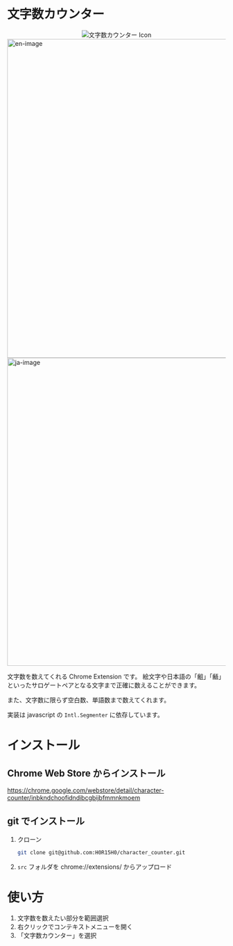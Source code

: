 # 文字数カウンター
<div align="center">
<img src="https://user-images.githubusercontent.com/51479912/177196562-f7e84dbb-adf8-4ce4-a248-8747ab706054.png" alt="文字数カウンター Icon" style="justify-content: center;">
</div>

<img width="734" alt="en-image" src="https://user-images.githubusercontent.com/51479912/178424499-bea70a81-dc46-426d-a92f-99d84efb72bd.png">

<img width="709" alt="ja-image" src="https://user-images.githubusercontent.com/51479912/178423958-94feb1b3-a52b-41ed-8139-ba4c5f6bc1bd.png">

文字数を数えてくれる Chrome Extension です。
絵文字や日本語の「𪗱」「𪘚」といったサロゲートペアとなる文字まで正確に数えることができます。

また、文字数に限らず空白数、単語数まで数えてくれます。

実装は javascript の `Intl.Segmenter` に依存しています。

# インストール

## Chrome Web Store からインストール
https://chrome.google.com/webstore/detail/character-counter/inbkndchoofidndibcgbijbfmmnkmoem

## git でインストール

1. クローン
   ```bash
   git clone git@github.com:H0R15H0/character_counter.git
   ```
2. `src` フォルダを chrome://extensions/ からアップロード


# 使い方

1. 文字数を数えたい部分を範囲選択
2. 右クリックでコンテキストメニューを開く
3. 「文字数カウンター」を選択
